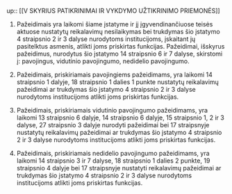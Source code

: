 up:: [[V SKYRIUS PATIKRINIMAI IR VYKDYMO UŽTIKRINIMO PRIEMONĖS]]

1. Pažeidimais yra laikomi šiame įstatyme ir jį įgyvendinančiuose teisės aktuose nustatytų reikalavimų nesilaikymas bei trukdymas šio įstatymo 4 straipsnio 2 ir 3 dalyse nurodytoms institucijoms, įskaitant jų pasitelktus asmenis, atlikti joms priskirtas funkcijas. Pažeidimai, išskyrus pažeidimus, nurodytus šio įstatymo 14 straipsnio 6 ir 7 dalyse, skirstomi į: pavojingus, vidutinio pavojingumo, nedidelio pavojingumo.

2. Pažeidimais, priskiriamais pavojingiems pažeidimams, yra laikomi 14 straipsnio 1 dalyje, 18 straipsnio 1 dalies 1 punkte nustatytų reikalavimų pažeidimai ar trukdymas šio įstatymo 4 straipsnio 2 ir 3 dalyse nurodytoms institucijoms atlikti joms priskirtas funkcijas.

3. Pažeidimais, priskiriamais vidutinio pavojingumo pažeidimams, yra laikomi 13 straipsnio 6 dalyje, 14 straipsnio 6 dalyje, 15 straipsnio 1, 2 ir 3 dalyse, 27 straipsnio 3 dalyje nurodyti pažeidimai bei 17 straipsnyje nustatytų reikalavimų pažeidimai ar trukdymas šio įstatymo 4 straipsnio 2 ir 3 dalyse nurodytoms institucijoms atlikti joms priskirtas funkcijas.

4. Pažeidimais, priskiriamais nedidelio pavojingumo pažeidimams, yra laikomi 14 straipsnio 3 ir 7 dalyse, 18 straipsnio 1 dalies 2 punkte, 19 straipsnio 4 dalyje bei 17 straipsnyje nustatyti reikalavimų pažeidimai ar trukdymas šio įstatymo 4 straipsnio 2 ir 3 dalyse nurodytoms institucijoms atlikti joms priskirtas funkcijas.